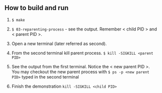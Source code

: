## How to build and run

1. `$ make`

2. `$ 03-reparenting-process` - see the output.
Remember < child PID > and < parent PID >.

3. Open a new terminal (later referred as second).

4. From the second terminal kill parent process.
`$ kill -SIGKILL <parent PID>`

5. See the output from  the first terminal. 
Notice the < new parent PID >.
You may checkout the new parent process with 
`$ ps -p <new parent PID>` typed in the second terminal

6. Finish the demonstration `kill -SIGKILL <child PID>`

